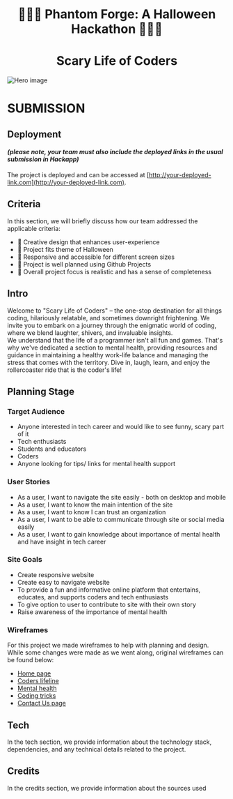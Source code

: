 <h1 align="center"><strong>🎃🎃🎃 Phantom Forge: A Halloween Hackathon 🎃🎃🎃</strong>

</h1>

<h1 align="center"><strong>Scary Life of Coders</strong></h1>

![Hero image](assets/images/side-view-of-coders-skeleton-sitting-by-laptop-an-upscaled.png)

# SUBMISSION
## Deployment
#### _(please note, your team must also include the deployed links in the usual submission in Hackapp)_
The project is deployed and can be accessed at [http://your-deployed-link.com](http://your-deployed-link.com).

## Criteria
In this section, we will briefly discuss how our team addressed the applicable criteria:

- 🎃 Creative design that enhances user-experience
- 🎃 Project fits theme of Halloween
- 🎃 Responsive and accessible for different screen sizes
- 🎃 Project is well planned using Github Projects
- 🎃 Overall project focus is realistic and has a sense of completeness

## Intro
Welcome to "Scary Life of Coders" – the one-stop destination for all things coding, hilariously relatable, and sometimes downright frightening. We invite you to embark on a journey through the enigmatic world of coding, where we blend laughter, shivers, and invaluable insights.<br>
We understand that the life of a programmer isn't all fun and games. That's why we've dedicated a section to mental health, providing resources and guidance in maintaining a healthy work-life balance and managing the stress that comes with the territory. Dive in, laugh, learn, and enjoy the rollercoaster ride that is the coder's life!

## **Planning Stage**

### **Target Audience**

* Anyone interested in tech career and would like to see funny, scary part of it
* Tech enthusiasts
* Students and educators
* Coders
* Anyone looking for tips/ links for mental health support

### **User Stories**

* As a user, I want to navigate the site easily - both on desktop and mobile
* As a user, I want to know the main intention of the site
* As a user, I want to know I can trust an organization
* As a user, I want to be able to communicate through site or social media easily
* As a user, I want to gain knowledge about importance of mental health and have insight in tech career

### **Site Goals**

* Create responsive website
* Create easy to navigate website
* To provide a fun and informative online platform that entertains, educates, and supports coders and tech enthusiasts
* To give option to user to contribute to site with their own story
* Raise awareness of the importance of mental health

### **Wireframes**

For this project we made wireframes to help with planning and design. While some changes were made as we went along, original wireframes can be found below:

* [Home page](assets/images/homepage.png)
* [Coders lifeline](assets/images/coders_lifeline.png)
* [Mental health](assets/images/mental_health.png)
* [Coding tricks](assets/images/coding_tricks.png)
* [Contact Us page](assets/images/contact_us.png)

## Tech
In the tech section, we provide information about the technology stack, dependencies, and any technical details related to the project.

## Credits
In the credits section, we provide information about the sources used